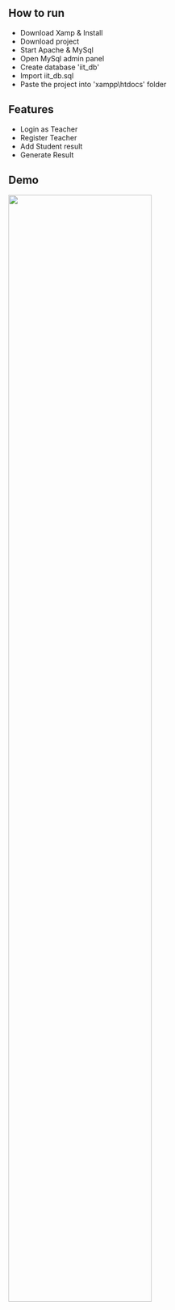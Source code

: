## How to run
  - Download Xamp & Install
  - Download project
  - Start Apache & MySql
  - Open MySql admin panel
  - Create database 'iit_db'
  - Import iit_db.sql
  - Paste the project into 'xampp\htdocs\' folder

## Features
  - Login as  Teacher
  - Register Teacher
  - Add Student result
  - Generate Result
 
## Demo
[<img src="https://img.youtube.com/vi/dihHTIfdTvo/maxresdefault.jpg" width="75%">](https://www.youtube.com/watch?v=dihHTIfdTvo)
